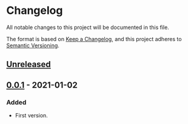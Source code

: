 # Changelog

All notable changes to this project will be documented in this file.

The format is based on [Keep a Changelog][Keep a Changelog], and this project adheres to [Semantic Versioning][Semantic Versioning].

## [Unreleased]

## [0.0.1] - 2021-01-02

### Added

- First version.

<!-- Links -->
[Keep a Changelog]: https://keepachangelog.com/
[Semantic Versioning]: https://semver.org/

<!-- Versions -->
[Unreleased]: https://github.com/manastalukdar/manastalukdar.github.io/compare/v0.0.1..HEAD
[0.0.2]: https://github.com/manastalukdar/manastalukdar.github.io/compare/v0.0.1..v0.0.2
[0.0.1]: https://github.com/manastalukdar/manastalukdar.github.io/releases/tag/v0.0.1
